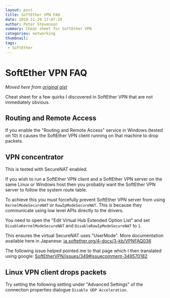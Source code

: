 ```yaml
---
layout: post
title: SoftEther VPN FAQ
date: 2018-11-29 17:07:19
author: Peter Stevenson
summary: Cheat sheet for SoftEther VPN
categories: networking
thumbnail:
tags:
 - SoftEther
---
```


# SoftEther VPN FAQ

_Moved here from [original gist](https://gist.github.com/2E0PGS/5ca5ee44cd942ca9943a87272f38e738)_

Cheat sheet for a few quirks I discovered in SoftEther VPN that are not immediately obvious.

## Routing and Remote Access

If you enable the "Routing and Remote Access" service in Windows (tested on 10) it causes the SoftEther VPN client running on that machine to drop packets.

## VPN concentrator

This is tested with SecureNAT enabled.

If you wish to run a SoftEther VPN client and a SoftEther VPN server on the same Linux or Windows host then you probably want the SoftEther VPN server to follow the system route table.

To achieve this you must forcefully prevent SoftEther VPN server from using `KernelModeSecureNAT` or `RawIpModeSecureNAT`. This is because they communicate using low level APIs directly to the drivers.

You need to open the "Edit Virtual Hub Extended Option List" and set `DisableKernelModeSecureNAT` and `DisableRawIpModeSecureNAT` to `1`.

This ensures the virtual SecureNAT uses "UserMode". More documentation available here in Japanese: [ja.softether.org/4-docs/3-kb/VPNFAQ036](https://ja.softether.org/4-docs/3-kb/VPNFAQ036)

The following issue helped pointed me to that page which I then translated using google: [SoftEtherVPN/issues/349#issuecomment-349570182](https://github.com/SoftEtherVPN/SoftEtherVPN/issues/349#issuecomment-349570182)

## Linux VPN client drops packets

Try setting the following setting under "Advanced Settings" of the connection properties dialogue `Disable UDP Acceleration`.